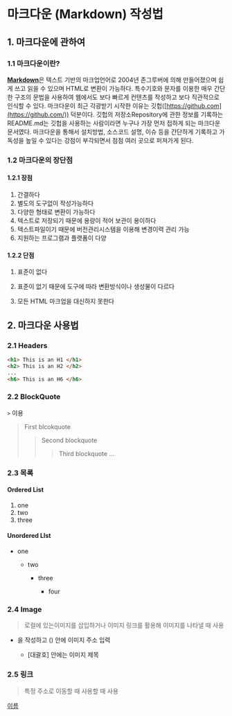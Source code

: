 # 마크다운 (Markdown) 작성법

## 1. 마크다운에 관하여

### 1.1 마크다운이란?

[**Markdown**](http://whatismarkdown.com/)은 텍스트 기반의 마크업언어로 2004년 존그루버에 의해 만들어졌으며 쉽게 쓰고 읽을 수 있으며 HTML로 변환이 가능하다. 특수기호와 문자를 이용한 매우 간단한 구조의 문법을 사용하여 웹에서도 보다 빠르게 컨텐츠를 작성하고 보다 직관적으로 인식할 수 있다. 마크다운이 최근 각광받기 시작한 이유는 깃헙([https://github.com](https://github.com/)) 덕분이다. 깃헙의 저장소Repository에 관한 정보를 기록하는 README.md는 깃헙을 사용하는 사람이라면 누구나 가장 먼저 접하게 되는 마크다운 문서였다. 마크다운을 통해서 설치방법, 소스코드 설명, 이슈 등을 간단하게 기록하고 가독성을 높일 수 있다는 강점이 부각되면서 점점 여러 곳으로 퍼져가게 된다.



### 1.2 마크다운의 장단점

#### 1.2.1 장점

1. 간결하다
2. 별도의 도구없이 작성가능하다
3. 다양한 형태로 변환이 가능하다
4. 텍스트로 저장되기 때문에 용량이 적어 보관이 용이하다
5. 텍스트파일이기 때문에 버전관리시스템을 이용해 변경이력 관리 가능
6. 지원하는 프로그램과 플랫폼이 다양

#### 1.2.2 단점

1. 표준이 없다

2. 표준이 없기 때문에 도구에 따라 변환방식이나 생성물이 다르다

3. 모든 HTML 마크업을 대신하지 못한다

   

## 2. 마크다운 사용법

### 2.1 Headers

```markdown
<h1> This is an H1 </h1>
<h2> This is an H2 </h2>
...
<h6> This is an H6 </h6>
```



### 2.2 BlockQuote

`>` 이용

> First blcokquote
>
> > Second blockquote
> >
> > > Third blockquote ...



### 2.3 목록

#### Ordered List

1. one
2. two
3. three

#### Unordered LIst

- one
  - two

    - three

      - four

        

### 2.4 Image

> 로컬에 있는이미지를 삽입하거나 이미지 링크를 활용해 이미지를 나타낼 때 사용

- ![]()을 작성하고 () 안에 이미지 주소 입력

  - [대괄호] 안에는 이미지 제목

  

### 2.5 링크

> 특정 주소로 이동할 때 사용할 때 사용

[이름](링크주소)



